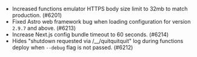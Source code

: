 - Increased functions emulator HTTPS body size limit to 32mb to match production. (#6201)
- Fixed Astro web framework bug when loading configuration for version `2.9.7` and above. (#6213)
- Increase Next.js config bundle timeout to 60 seconds. (#6214)
- Hides "shutdown requested via /\_\_/quitquitquit" log during functions deploy when `--debug` flag is not passed. (#6212)
